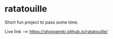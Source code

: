 # ratatouille
Short fun project to pass some time.

Live link --> https://shoisgenki.github.io/ratatouille/